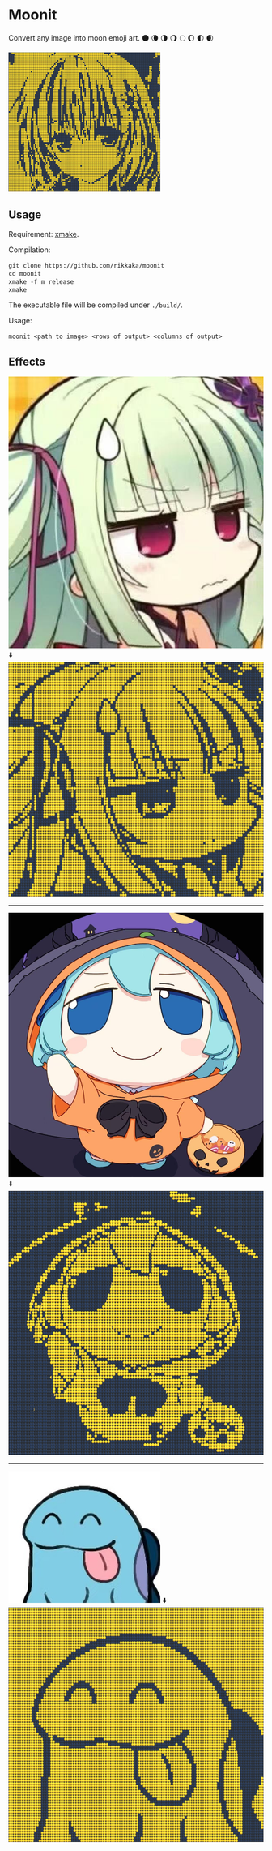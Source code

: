 # Moonit
Convert any image into moon emoji art. 🌑 🌘 🌗 🌖 🌕 🌔 🌓 🌒

<img src="asset/momo_res.png" width=300px>

## Usage
Requirement: [xmake](https://xmake.io/#/).

Compilation:
```
git clone https://github.com/rikkaka/moonit
cd moonit
xmake -f m release
xmake
```
The executable file will be compiled under `./build/`.

Usage:
```
moonit <path to image> <rows of output> <columns of output>
```

## Effects
![](asset/murasame.png)
⬇️
![](asset/murasame_res.png)

---
![](asset/baka.png)
⬇️
![](asset/baka_res.png)

---
![](asset/mudkip.png)
⬇️
![](asset/mudkip_res.png)